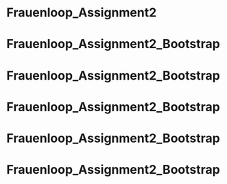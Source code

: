 # Frauenloop_Assignment2
# Frauenloop_Assignment2_Bootstrap
# Frauenloop_Assignment2_Bootstrap
# Frauenloop_Assignment2_Bootstrap
# Frauenloop_Assignment2_Bootstrap
# Frauenloop_Assignment2_Bootstrap
